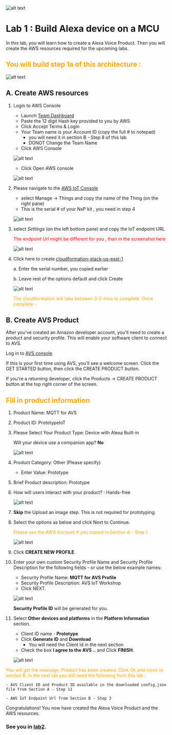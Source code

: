 ![alt text](../images/aws_logo.png)

# Lab 1 : Build Alexa device on a MCU

In this lab, you will learn how to create a Alexa Voice Product. Then you will create the AWS resources required for the upcoming labs. 

## <span style="color:orange"> You will build step 1a of this architecture :</span>
![alt text](../images/arch-1a.png)

## A.  Create AWS resources 

1. Login to AWS Console 
    -   Launch [Team Dashboard](https://dashboard.eventengine.run/dashboard)
    - Paste the 12 digit Hash key provided to you by AWS 
    - Click Accept Terms & Login
    - Your Team name is your Account ID (copy the full # to notepad) 
        - you will need it in section B - Step 8 of this lab
        - DONOT Change the Team Name 
    - Click AWS Console 
 

    ![alt text](../images/account.png)
    
    - Click Open AWS console

    ![alt text](../images/awsconsole.png)

2. Please navigate to the [AWS IoT Console](https://console.aws.amazon.com/iot/) 

    - select Manage -> Things and copy the name of the Thing (on the right pane)
    - This is the serial # of your NxP kit , you need in step 4 

    ![alt text](../images/thing.png)
    
3. select *Settings* (on the left bottom pane)  and copy the IoT endpoint URL 

    <font color="red">The endpoint Url might be different for you , than in the screenshot here</font>

    ![alt text](../images/iotendpoint.png)

4. Click here to create [cloudformation-stack-us-east-1](https://console.aws.amazon.com/cloudformation/home?region=us-east-1#/stacks/create/review?stackName=reinventavsmqtt&templateURL=https://s3.amazonaws.com/alexa-reinvent/avs-iot-cfn.yaml)
    
    a. Enter the serial number, you copied earlier

    b. Leave rest of the options default and click Create

    ![alt text](../images/cfn.png)

    <span style="color:orange">The cloudformation will take between 3-5 mins to complete. Once complete - </span>

## B. Create AVS Product  

After you've created an Amazon developer account, you'll need to create a product and security profile. This will enable your software client to connect to AVS.

Log in to [AVS console](https://developer.amazon.com/alexa/console/avs/home). 

If this is your first time using AVS, you'll see a welcome screen. Click the GET STARTED button, then click the CREATE PRODUCT button.

If you're a returning developer, click the Products -> CREATE PRODUCT button at the top right corner of the screen.

## <span style="color:orange"> Fill in product information</span>

1. Product Name: MQTT for AVS 

2. Product ID: PrototypeIoT

3. Please Select Your Product Type: Device with Alexa Built-in

    Will your device use a companion app?  **No**

    ![alt text](../images/avs1.png)

4. Product Category: Other (Please specify)
    - Enter Value: Prototype

5. Brief Product description: Prototype

6. How will users interact with your product? : Hands-free

    ![alt text](../images/avs2.png)

7. **Skip** the Upload an image step. This is not required for prototyping.

8. Select the options as below and click Next to Continue.

    <span style="color:orange">Please use the AWS Account # you copied in Section A - Step 1.</span>

    ![alt text](../images/avs3.png)

9. Click **CREATE NEW PROFILE**.


10. Enter your own custom Security Profile Name and Security Profile Description for the following fields - or use the below example names:
    - Security Profile Name: **MQTT for AVS Profile**
    - Security Profile Description: AVS IoT Workshop
    - Click NEXT.

    ![alt text](../images/avs4.png)

    **Security Profile ID** will be generated for you.

11. Select **Other devices and platforms** in the **Platform Information** section.

    - Client ID name -  **Prototype**
    - Click **Generate ID** and **Download**
        -  You will need the Client Id in the next section
    - Check the box **I agree to the AVS ..** and Click **FINISH**.

    ![alt text](../images/otherdevicesplatforms2.png)

<span style="color:orange">You will get the message, Product has been created. Click Ok and move to section B.</span>
    <font color="orange">In the next lab you will need the following from this lab : </font>
    
    - AVS Client ID and Product ID available in the downloaded config.json file from Section A - Step 11

    - AWS IoT Endpoint Url from Section B - Step 3

Congratulations! You now have created the Alexa Voice Product and the AWS resources. 

### See you in [lab2](./lab2.md). 



